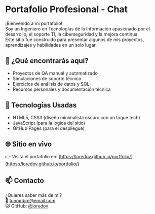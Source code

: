 # Portafolio Profesional - Chat

¡Bienvenido a mi portafolio!  
Soy un Ingeniero en Tecnologías de la Información apasionado por el desarrollo, el soporte TI, la ciberseguridad y la mejora continua.  
Este sitio fue construido para presentar algunos de mis proyectos, aprendizajes y habilidades en un solo lugar.

## 🚀 ¿Qué encontrarás aquí?

- Proyectos de QA manual y automatizado
- Simulaciones de soporte técnico
- Ejercicios de análisis de datos y SQL
- Recursos personales y documentación técnica

## 🔧 Tecnologías Usadas

- HTML5, CSS3 (diseño minimalista oscuro con un toque tech)
- JavaScript (para la lógica del sitio)
- GitHub Pages (para el despliegue)

## 🌐 Sitio en vivo

👉 Visita el portafolio en: [https://loredov.github.io/portfolio/](https://loredov.github.io/portfolio/)

## 📫 Contacto

¿Quieres saber más de mí?  
📧 tunombre@email.com  
🐱 GitHub: [@loredov](https://github.com/loredov)
